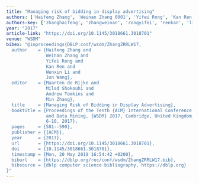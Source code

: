 ```yaml
---
title: "Managing risk of bidding in display advertising"
authors: ['Haifeng Zhang', 'Weinan Zhang 0001', 'Yifei Rong', 'Kan Ren', 'Wenxin Li', 'Jun Wang 0012']
authors-key: ['zhanghaifeng', 'zhangweinan', 'rongyifei', 'renkan', 'liwenxin', 'wangjun']
year: "2017"
article-link: "https://doi.org/10.1145/3018661.3018701"
venue: "WSDM"
bibex: "@inproceedings{DBLP:conf/wsdm/ZhangZRRLW17,
  author    = {Haifeng Zhang and
               Weinan Zhang and
               Yifei Rong and
               Kan Ren and
               Wenxin Li and
               Jun Wang},
  editor    = {Maarten de Rijke and
               Milad Shokouhi and
               Andrew Tomkins and
               Min Zhang},
  title     = {Managing Risk of Bidding in Display Advertising},
  booktitle = {Proceedings of the Tenth {ACM} International Conference on Web Search
               and Data Mining, {WSDM} 2017, Cambridge, United Kingdom, February
               6-10, 2017},
  pages     = {581--590},
  publisher = {{ACM}},
  year      = {2017},
  url       = {https://doi.org/10.1145/3018661.3018701},
  doi       = {10.1145/3018661.3018701},
  timestamp = {Mon, 20 May 2019 16:54:42 +0200},
  biburl    = {https://dblp.org/rec/conf/wsdm/ZhangZRRLW17.bib},
  bibsource = {dblp computer science bibliography, https://dblp.org}
}"
---
```

